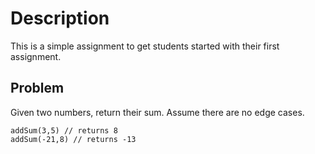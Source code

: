 # Description
This is a simple assignment to get students started with their first assignment.

## Problem
Given two numbers, return their sum. Assume there are no edge cases.
```
addSum(3,5) // returns 8
addSum(-21,8) // returns -13
```
